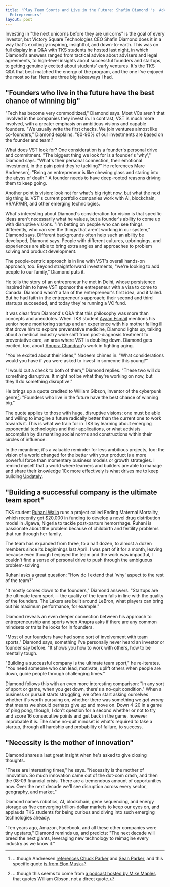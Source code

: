 ```yaml
---
title: 'Play Team Sports and Live in the Future: Shafin Diamond''s  Advice to Young
  Entrepreneurs'
layout: post
---
```


Investing in "the next unicorns before they are unicorns" is the goal of every investor, but Victory Square Technologies CEO Shafin Diamond does it in a way that's excitingly inspiring, insightful, and down-to-earth. This was on full display in a Q&A with TKS students he hosted last night, in which Diamond's answers ranged from tactical advice about advisers and legal agreements, to high-level insights about successful founders and startups, to getting genuinely excited about students' early ventures. It's the TKS Q&A that best matched the energy of the program, and the one I've enjoyed the most so far. Here are three big takeaways I had.

## "Founders who live in the future have the best chance of winning big"

"Tech has become very commoditized," Diamond says. Most VCs aren't that involved in the companies they invest in. In contrast, VST is much more involved, with a greater emphasis on ambitious visions and capable founders. "We usually write the first checks. We join ventures almost like co-founders," Diamond explains. "80-90% of our investments are based on the founder and team."

What does VST look for? One consideration is a founder's personal drive and commitment. "The biggest thing we look for is a founder's 'why'," Diamond says. "What's their personal connection, their emotional investment, in the pain point they're tackling?" He references Marc Andreesen[^marcattr]: "Being an entrepreneur is like chewing glass and staring into the abyss of death." A founder needs to have deep-rooted reasons driving them to keep going.

Another point is vision: look not for what's big right now, but what the next big thing is. VST's current portfolio companies work with AI, blockchain, VR/AR/MR, and other emerging technologies.

What's interesting about Diamond's consideration for vision is that specific ideas aren't necessarily what he values, but a founder's ability to come up with disruptive visions. "I'm betting on people who can see things differently, who can see the things that aren't working in our system," Diamond says. Different backgrounds often help such an ability be developed, Diamond says. People with different cultures, upbringings, and experiences are able to bring extra angles and approaches to problem solving and product development.

The people-centric approach is in line with VST's overall hands-on approach, too. Beyond straightforward investments, "we're looking to add people to our family," Diamond puts it.

He tells the story of an entrepreneur he met in Delhi, whose persistence inspired him to have VST sponsor the entrepeneur with a visa to come to Canada. Diamond wasn't a fan of the entrepreneur's first idea, and it failed. But he had faith in the entrepreneur's approach; their second and third startups succeeded, and today they're running a VC fund.

It was clear from Diamond's Q&A that this philosophy was more than concepts and anecdotes. When TKS student [Ayaan Esmail](https://www.linkedin.com/in/ayaan-esmail/) mentions his senior home monitoring startup and an experience with his mother falling ill that drove him to explore preventative medicine, Diamond lights up, talking about a medical industry wide shift from post-diagnosis treatment to preventative care, an area where VST is doubling down. Diamond gets excited, too, about [Anupra Chandran](https://www.linkedin.com/in/anupra-chandran-800b9814b/?originalSubdomain=ca)'s work in fighting aging.

"You're excited about their ideas," Nadeem chimes in. "What considerations would you have if you were asked to invest in someone this young?"

"I would cut a check to both of them," Diamond replies. "These two will do something disruptive. It might not be what they're working on now, but they'll do something disruptive."

He brings up a quote credited to William Gibson, inventor of the cyberpunk genre[^gibsonattr]: "Founders who live in the future have the best chance of winning big."

The quote applies to those with huge, disruptive visions: one must be able and willing to imagine a future radically better than the current one to work towards it. This is what we train for in TKS by learning about emerging exponential technologies and their applications, or what activists accomplish by dismantling social norms and constructions within their circles of influence.

In the meantime, it's a valuable reminder for less ambitious projects, too: the vision of a world changed for the better with your product is a more powerful force than momentary business models or growth strategies. I remind myself that a world where learners and builders are able to manage and share their knowledge 10x more effectively is what drives me to keep building [Updately](https://updately.us/).

## "Building a successful company is the ultimate team sport"

TKS student [Ruhani Walia](https://www.linkedin.com/in/ruhaniwalia?originalSubdomain=ca) runs a project called Ending Maternal Mortality, which recently got $20,000 in funding to develop a novel drug distribution model in Jigawa, Nigeria to tackle post-partum hemorrhage. Ruhani is passionate about the problem because of childbirth and fertility problems that run through her family.

The team has expanded from three, to a half dozen, to almost a dozen members since its beginnings last April. I was part of it for a month, leaving because even though I enjoyed the team and the work was impactful, I couldn't find a sense of personal drive to push through the ambiguous problem-solving.

Ruhani asks a great question: "How do I extend that 'why' aspect to the rest of the team?"

"It mostly comes down to the founders," Diamond answers. "Startups are the ultimate team sport -- the quality of the team falls in line with the quality of the founders. The Lakers are built around LeBron, what players can bring out his maximum performance, for example."

Diamond reveals an even deeper connection between his approach to entrepreneurship and sports when Anupra asks if there are any common mindsets or traits he looks for in founders.

"Most of our founders have had some sort of involvement with team sports," Diamond says, something I've personally never heard an investor or founder say before. "It shows you how to work with others, how to be mentally tough.

"Building a successful company is the ultimate team sport," he re-iterates. "You need someone who can lead, motivate, uplift others when people are down, guide people through challenging times."

Diamond follows this with an even more interesting comparison: "In any sort of sport or game, when you get down, there's a no-quit condition." When a business or pursuit starts struggling, we often start asking ourselves whether it's worth pursuing on, whether there was something we *got wrong* that means we should perhaps give up and move on. Down 4-20 in a game of ping pong, though, I don't question for a second whether or not to try and score 16 consecutive points and get back in the game, however improbable it is. The same no-quit mindset is what's required to take a startup, through all hardship and probability of failure, to success.

## "Necessity is the mother of innovation"

Diamond shares a last great insight when he's asked to give closing thoughts.

"These are interesting times," he says. "Necessity is the mother of innovation. So much innovation came out of the dot-com crash, and then the 08-09 financial crisis. There are a tremendous amount of opportunities now. Over the next decade we'll see disruption across every sector, geography, and market."

Diamond names robotics, AI, blockchain, gene sequencing, and energy storage as five converging trillion-dollar markets to keep our eyes on, and applauds TKS students for being curious and diving into such emerging technologies already.

"Ten years ago, Amazon, Facebook, and all these other companies were tiny upstarts," Diamond reminds us, and predicts: "The next decade will breed the next giants, leveraging new technology to reimagine every industry as we know it."

[^marcattr]: ...though Andreesen [references Chuck Parker](https://www.startups.com/library/expert-advice/marc-andreessen) and [Sean Parker](https://6z.com/2019/03/12/hallucination-vision-scenius-networks-selling-using-making-art-brian-koppelman-marc-andreessen/), and this specific quote [is from Elon Musk](https://techcrunch.com/2010/08/05/elon-musk-on-the-best-way-to-eat-glass-video/)

[^gibsonattr]: ...though this seems to come from [a podcast hosted by Mike Maples](https://greatness.floodgate.com/episodes/lessons-of-greatness-living-in-the-future-1wwsdCFn/transcript) that quotes William Gibson, not a direct quote.

